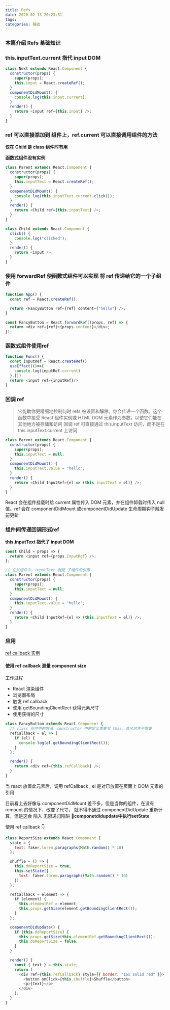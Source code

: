 ```yaml
---
title: Refs
date: 2020-02-13 20:23:51
tags:
categories: 基础
---
```


### 本篇介绍 Refs 基础知识
<!-- more -->

### this.inputText.current 指代 input DOM

```js
class Next extends React.Component {
  constructor(props) {
    super(props);
    this.input = React.createRef();
  }
  componentDidMount() {
    console.log(this.input.current);
  }
  render() {
    return <input ref={this.input} />;
  }
}

```

### ref 可以直接添加到 组件上，ref.current 可以直接调用组件的方法

**仅在 Child 是 class 组件时有用**

**函数式组件没有实例**

```js
class Parent extends React.Component {
  constructor(props) {
    super(props);
    this.inputText = React.createRef();
  }
  componentDidMount() {
    console.log(this.inputText.current.click());
  }
  render() {
    return <Child ref={this.inputText} />;
  }
}

class Child extends React.Component {
  click() {
    console.log("clicked");
  }
  render() {
    return <input />;
  }
}
```

### 使用 forwardRef 使函数式组件可以实现 将 ref 传递给它的一个子组件

```js
function App() {
  const ref = React.createRef();

  return <FancyButton ref={ref} content={"hello"} />;
}

const FancyButton = React.forwardRef((props, ref) => {
  return <div ref={ref}>{props.content}</div>;
});

```


### 函数式组件使用ref

```js
function Func() {
  const inputRef = React.createRef()
  useEffect(()=>{
    console.log(inputRef.current)
  },[])
  return <input ref={inputRef}/>
}
```

### 回调 ref
> 它能助你更精细地控制何时 refs 被设置和解除。你会传递一个函数。这个函数中接受 React 组件实例或 HTML DOM 元素作为参数，以使它们能在其他地方被存储和访问
回调 ref 可直接通过 this.inputText 访问，而不是在 this.inputText.current 上访问 
```js
class Parent extends React.Component {
  constructor(props) {
    super(props);
    this.inputText = null;
  }
  componentDidMount() {
    this.inputText.value = "hello";
  }
  render() {
    return <Child InputRef={el => (this.inputText = el)} />;
  }
}
```



React 会在组件挂载时给 current 属性传入 DOM 元素，并在组件卸载时传入 null 值。ref 会在 componentDidMount 或componentDidUpdate 生命周期钩子触发前更新


###  组件间传递回调形式ref

**this.inputText 指代了 input DOM**
```js
const Child = props => {
  return <input ref={props.InputRef} />;
};

// 在父组件中，inputText 就是 子组件的引用
class Parent extends React.Component {
  constructor(props) {
    super(props);
    this.inputText = null;
  }
  componentDidMount() {
    this.inputText.value = "hello";
  }
  render() {
    return <Child InputRef={el => (this.inputText = el)} />;
  }
}
```

### 应用
[ref callback 实例](https://swizec.com/blog/ref-callbacks-measure-react-component-size/swizec/8444)
#### 使用 ref callback 测量 component size 
工作过程
- React 渲染组件 
- 浏览器布局
- 触发 ref callback
- 使用 getBoundingClientRect 获得元素尺寸
- 使用获得的尺寸

```js
class FancyButton extends React.Component {
  // class 组件中的方法，constructor 中的定义需要写 this，其余地方不需要
  refCallback = el => {
    if (el) {
      console.log(el.getBoundingClientRect());
    }
  };

  render() {
    return <div ref={this.refCallback} />;
  }
}

```

当 react 放置此元素后，调用 refCallback , el 是对已放置在页面上 DOM 元素的引用

目前看上去好像与 componentDidMount 差不多，但是当你的组件，在没有 remount 的情况下，改变了尺寸， 就不得不通过 componentDidUpdate 重新计算，但是这会 陷入 无限递归陷阱 🧐**componetdidupdate中执行setState**

使用 ref callback 👇
```js
class ReportSize extends React.Component {
  state = {
    text: faker.lorem.paragraphs(Math.random() * 10)
  };

  shuffle = () => {
    this.doReportSize = true;
    this.setState({
      text: faker.lorem.paragraphs(Math.random() * 10)
    });
  };

  refCallback = element => {
    if (element) {
      this.elementRef = element;
      this.props.getSize(element.getBoundingClientRect());
    }
  };

  componentDidUpdate() {
    if (this.doReportSize) {
      this.props.getSize(this.elementRef.getBoundingClientRect());
      this.doReportSize = false;
    }
  }

  render() {
    const { text } = this.state;
    return (
      <div ref={this.refCallback} style={{ border: "1px solid red" }}>
        <button onClick={this.shuffle}>Shuffle</button>
        <p>{text}</p>
      </div>
    );
  }
}
```

